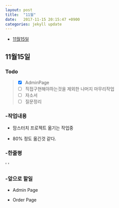 ```yaml
---
layout: post
title:  "11월"
date:   2017-11-15 20:15:47 +0900
categories: jekyll update
---
```


- [11월15일](#11월15일)


## 11월15일

### Todo

> - [x] AdminPage
> - [ ] 직접구현해야하는것을 제외한 나머지 마무리작업
> - [ ] 자소서
> - [ ] 질문정리


### -작업내용  

- 맘스터치 프로젝트 옮기는 작업중  

- 80% 정도 옮긴것 같다.  
  
    
		
	
### -한줄평	
'  '        
  
  
		


### -앞으로 할일  

- Admin Page

- Order Page
